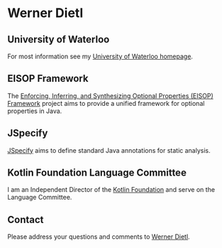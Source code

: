 # Werner Dietl

## University of Waterloo

For most information see my
[University of Waterloo homepage](https://ece.uwaterloo.ca/~wdietl/).


## EISOP Framework

The [Enforcing, Inferring, and Synthesizing Optional Properties (EISOP) Framework](https://eisop.uwaterloo.ca/) project
aims to provide a unified framework for optional properties in Java.


## JSpecify

[JSpecify](http://jspecify.org/) aims to define standard Java annotations for static analysis.


## Kotlin Foundation Language Committee

I am an Independent Director of the [Kotlin Foundation](https://kotlinfoundation.org/structure/) and
serve on the Language Committee.


## Contact

Please address your questions and comments to
[Werner Dietl](https://ece.uwaterloo.ca/~wdietl/contact.html).
